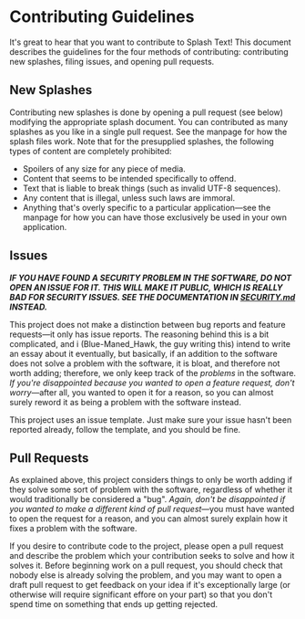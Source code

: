 # Contributing Guidelines

It's great to hear that you want to contribute to Splash Text!  This document describes the guidelines for the four methods of contributing:  contributing new splashes, filing issues, and opening pull requests.

## New Splashes

Contributing new splashes is done by opening a pull request (see below) modifying the appropriate splash document.  You can contributed as many splashes as you like in a single pull request.  See the manpage for how the splash files work.  Note that for the presupplied splashes, the following types of content are completely prohibited:

- Spoilers of any size for any piece of media.
- Content that seems to be intended specifically to offend.
- Text that is liable to break things (such as invalid UTF-8 sequences).
- Any content that is illegal, unless such laws are immoral.
- Anything that's overly specific to a particular application—see the manpage for how you can have those exclusively be used in your own application.

## Issues

_**IF YOU HAVE FOUND A SECURITY PROBLEM IN THE SOFTWARE, DO NOT OPEN AN ISSUE FOR IT.  THIS WILL MAKE IT PUBLIC, WHICH IS REALLY BAD FOR SECURITY ISSUES.  SEE THE DOCUMENTATION IN [SECURITY.md](./SECURITY.md) INSTEAD.**_

This project does not make a distinction between bug reports and feature requests—it only has issue reports.  The reasoning behind this is a bit complicated, and i (Blue-Maned\_Hawk, the guy writing this) intend to write an essay about it eventually, but basically, if an addition to the software does not solve a problem with the software, it is bloat, and therefore not worth adding; therefore, we only keep track of the _problems_ in the software.  _If you're disappointed because you wanted to open a feature request, don't worry_—after all, you wanted to open it for a reason, so you can almost surely reword it as being a problem with the software instead.

This project uses an issue template.  Just make sure your issue hasn't been reported already, follow the template, and you should be fine.

## Pull Requests

As explained above, this project considers things to only be worth adding if they solve some sort of problem with the software, regardless of whether it would traditionally be considered a "bug".  _Again, don't be disappointed if you wanted to make a different kind of pull request_—you must have wanted to open the request for a reason, and you can almost surely explain how it fixes a problem with the software.

If you desire to contribute code to the project, please open a pull request and describe the problem which your contribution seeks to solve and how it solves it.  Before beginning work on a pull request, you should check that nobody else is already solving the problem, and you may want to open a draft pull request to get feedback on your idea if it's exceptionally large (or otherwise will require significant effore on your part) so that you don't spend time on something that ends up getting rejected.
